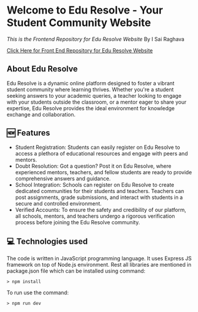 # Welcome to Edu Resolve - Your Student Community Website
*This is the Frontend Repository for Edu Resolve Website*
By I Sai Raghava

[Click Here for Front End Repository for Edu Resolve Website](https://github.com/DarshanAguru/eduResolveBE)
## About Edu Resolve
Edu Resolve is a dynamic online platform designed to foster a vibrant student community where learning thrives. Whether you're a student seeking answers to your academic queries, a teacher looking to engage with your students outside the classroom, or a mentor eager to share your expertise, Edu Resolve provides the ideal environment for knowledge exchange and collaboration.

## 🆕 Features
- Student Registration: Students can easily register on Edu Resolve to access a plethora of educational resources and engage with peers and mentors.
- Doubt Resolution: Got a question? Post it on Edu Resolve, where experienced mentors, teachers, and fellow students are ready to provide comprehensive answers and guidance.
- School Integration: Schools can register on Edu Resolve to create dedicated communities for their students and teachers. Teachers can post assignments, grade submissions, and interact with students in a secure and controlled environment.
- Verified Accounts: To ensure the safety and credibility of our platform, all schools, mentors, and teachers undergo a rigorous verification process before joining the Edu Resolve community.

## 💻 Technologies used
The code is written in JavaScript programming language. It uses Express JS framework on top of Node.js environment.
Rest all libraries are mentioned in package.json file which can be installed using command:

```
> npm install
```
To run use the command:
```
> npm run dev
```

